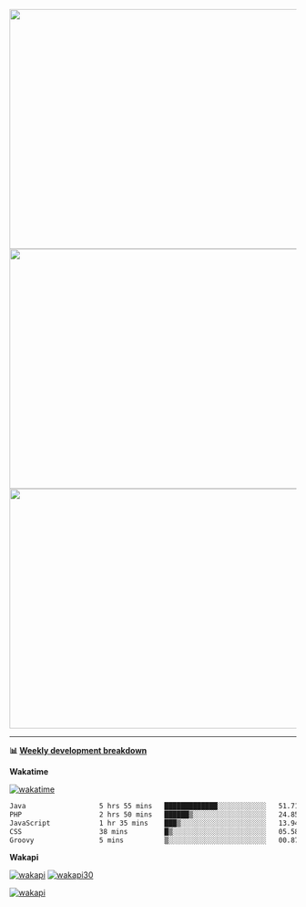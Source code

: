 <p float="left" align="middle"><img src="https://user-images.githubusercontent.com/56089155/195064669-12bd89bb-53c9-44b1-9fd8-993f93f585e1.png" width="600px" height="420px">
<img src="https://user-images.githubusercontent.com/56089155/195064706-c37aa3c8-f669-46c9-abba-1eadcbb910c5.png" width="600px" height="420px">
<img src="https://user-images.githubusercontent.com/56089155/195064753-0de674c7-4fc7-4831-a8a5-402e19cc77be.png" width="600px" height="420px"></p>

<hr />

**📊 [Weekly development breakdown](https://wakatime.com/@Ari24)**

**Wakatime**

[![wakatime](https://wakatime.com/badge/user/ca34c016-707f-4382-84cf-1823913a1423.svg)](https://wakatime.com/@ca34c016-707f-4382-84cf-1823913a1423)

<!--START_SECTION:waka-->

```txt
Java                  5 hrs 55 mins   █████████████░░░░░░░░░░░░   51.71 %
PHP                   2 hrs 50 mins   ██████▒░░░░░░░░░░░░░░░░░░   24.85 %
JavaScript            1 hr 35 mins    ███▒░░░░░░░░░░░░░░░░░░░░░   13.94 %
CSS                   38 mins         █▒░░░░░░░░░░░░░░░░░░░░░░░   05.58 %
Groovy                5 mins          ▒░░░░░░░░░░░░░░░░░░░░░░░░   00.87 %
```

<!--END_SECTION:waka-->

**Wakapi**

[![wakapi](https://stats.aridevelopment.de/api/badge/Ari/interval:today?label=today)](https://wakatime.com/@ca34c016-707f-4382-84cf-1823913a1423)
[![wakapi30](https://stats.aridevelopment.de/api/badge/Ari/Ari/interval:30_days?label=last+30d)](https://wakatime.com/@ca34c016-707f-4382-84cf-1823913a1423)

[![wakapi](https://github-readme-stats.vercel.app/api/wakatime?username=Ari&api_domain=stats.aridevelopment.de&bg_color=1A202C&title_color=2F855A&icon_color=2F855A&text_color=ffffff&custom_title=Wakapi%20Week%20Stats&layout=compact)](https://github-readme-stats.vercel.app/api/wakatime?username=Ari&api_domain=stats.aridevelopment.de&bg_color=1A202C&title_color=2F855A&icon_color=2F855A&text_color=ffffff&custom_title=Wakapi%20Week%20Stats&layout=compact)
